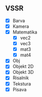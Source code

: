 ## VSSR
- [X] Barva
- [X] Kamera
- [X] Matematika
  - [X] vec2
  - [X] vec3
  - [X] mat3
  - [X] mat4
- [X] Obj
- [X] Objekt 2D
- [X] Objekt 3D
- [X] Risalnik
- [X] Tekstura
- [X] Pisava